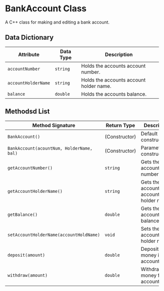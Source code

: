 # BankAccount Class

A C++ class for making and editing a bank account.

## Data Dictionary
| Attribute | Data Type | Description |
|----------|----------|----------|
| `accountNumber` | `string` | Holds the accounts account number. |
| `accountHolderName` | `string` | Holds the accounts account holder name. |
| `balance` | `double` | Holds the accounts balance. |

## Methodsd List

| Method Signature | Return Type | Description |
|----------|----------|----------|
| `BankAccount()` | (Constructor) | Default constructor. |
| `BankAccount(acountNum, HolderName, bal)` | (Constructor) | Parameterized constructor. |
| `getAccountNumber()` | `string` | Gets the accounts number. |
| `getAccountHolderName()` | `string` | Gets the accounts account holder name. |
| `getBalance()` | `double` | Gets the account balance. |
| `setAccountHolderName(accountHoldName)` | `void` | Sets the account holder name. |
| `deposit(amount)` | `double` | Deposits money into an account. |
| `withdraw(amount)` | `double` | Withdraws money from a account. |